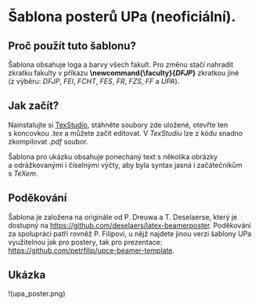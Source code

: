 # Šablona posterů UPa (neoficiální).

## Proč použít tuto šablonu?

Šablona obsahuje loga a barvy všech fakult. Pro změnu stačí nahradit zkratku fakulty v příkazu **\newcommand{\faculty}{_DFJP_}** zkratkou jiné (z výběru: _DFJP_, _FEI_, _FCHT_, _FES_, _FR_, _FZS_, _FF_ a _UPA_).

## Jak začít?

Nainstalujte si [TexStudio](https://www.texstudio.org/), stáhněte soubory zde uložené, otevřte ten s koncovkou _.tex_ a můžete začít editovat. V _TexStudiu_ lze z kódu snadno zkompilovat _.pdf_ soubor.

Šablona pro ukázku obsahuje ponechaný text s několika obrázky a odrážkovanými i číselnými výčty, aby byla syntax jasná i začátečníkům s _TeXem_.

## Poděkování

Šablona je založena na originále od P. Dreuwa a T. Deselaerse, který je dostupný na https://github.com/deselaers/latex-beamerposter. Poděkování za spolupráci patří rovněž P. Filipovi, u nějž najdete jinou verzi šablony UPa využitelnou jak pro postery, tak pro prezentace: https://github.com/petrfilip/upce-beamer-template.

## Ukázka

!(upa_poster.png)

